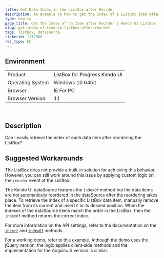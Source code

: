 ```yaml
---
title: Get Data Index in the ListBox after Reorder
description: An example on how to get the index of a ListBox item after reorder.
type: how-to
page_title: Get the Index of an Item after Reorder | Kendo UI ListBox
slug: get-index-of-item-in-listbox-after-reorder
tags: listbox, datasource
ticketid: 1112980
res_type: kb
---
```


## Environment

<table>
 <tr>
  <td>Product</td>
  <td>ListBox for Progress Kendo UI</td>
 </tr>
 <tr>
  <td>Operating System</td>
  <td>Windows 10 64bit</td>
 </tr>
 <tr>
  <td>Browser</td>
  <td>IE For PC</td>
 </tr>
 <tr>
  <td>Browser Version</td>
  <td>11</td>
 </tr>
</table>

 
## Description

Can I easily retrieve the index of each data item after reordering the ListBox? 

## Suggested Workarounds

The ListBox does not provide a built-in solution for achieving this behavior. However, you can still work around this issue by applying custom logic on the `reorder` event of the ListBox.

The Kendo UI dataSource features the `indexOf` method but the data items are not automatically reordered in the dataSource after the reordering takes place. To retrieve the index of a specific ListBox data item, manually remove the item from its current and insert it in its desired position. When the indexes of the dataSource items match the order in the ListBox, then the `indexOf` method returns the correct index.

For more information on the API settings, refer to the documentation on the [`insert`](http://docs.telerik.com/kendo-ui/api/javascript/data/datasource#methods-insert) and [`indexOf`](http://docs.telerik.com/kendo-ui/api/javascript/data/datasource#methods-indexOf) methods.  

For a working demo, refer to [this example](http://dojo.telerik.com/Edeco/4). Although the demo uses the jQuery version, the logic applies client-side methods and the implementation for the AngularJS version is similar.
